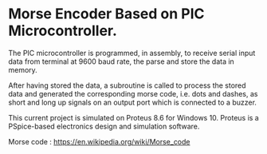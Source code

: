 # Morse Encoder Based on PIC Microcontroller.

The PIC microcontroller is programmed, in assembly, to receive serial input data from terminal at 9600 baud rate, the parse and store the data in memory.

After having stored the data, a subroutine is called to process the stored data and generated the corresponding morse code, i.e. dots and dashes, as short and long up signals on an output port which is connected to a buzzer. 

This current project is simulated on Proteus 8.6 for Windows 10. Proteus is a PSpice-based electronics design and simulation software.

Morse code : https://en.wikipedia.org/wiki/Morse_code
